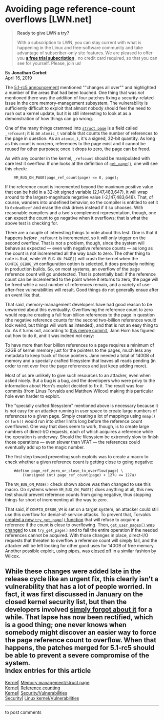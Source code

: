 # Avoiding page reference-count overflows [LWN.net]

> **Ready to give LWN a try?**
> 
> With a subscription to LWN, you can stay current with what is happening in the Linux and free-software community and take advantage of subscriber-only site features. We are pleased to offer you **[a free trial subscription](https://lwn.net/Promo/nst-trial/claim)** , no credit card required, so that you can see for yourself. Please, join us! 

By **Jonathan Corbet**  
April 16, 2019 

The [5.1-rc5 announcement](/Articles/786002/) mentioned ""changes all over"" and highlighted a number of the areas that had been touched. One thing that was _not_ mentioned there was the addition of four patches fixing a security-related issue in the core memory-management subsystem. The vulnerability is sufficiently difficult to exploit that almost nobody should feel the need to rush out a kernel update, but it is still interesting to look at as a demonstration of how things can go wrong. 

One of the many things crammed into [`struct page`](https://elixir.bootlin.com/linux/v5.0/source/include/linux/mm_types.h#L31) is a field called `_refcount`; it is an `atomic_t` variable that counts the number of references to the page in question. As an `atomic_t`, it's a signed, 32-bit quantity. As long as this count is nonzero, references to the page exist and it cannot be reused for other purposes; once it drops to zero, the page can be freed. 

As with any counter in the kernel, `_refcount` should be manipulated with care lest it overflow. If one looks at the definition of [`get_page()`](https://elixir.bootlin.com/linux/v5.0/source/include/linux/mm.h#L968), one will see this check: 
    
    
        VM_BUG_ON_PAGE(page_ref_count(page) <= 0, page);
    

If the reference count is incremented beyond the maximum positive value that can be held in a 32-bit signed variable (2,147,483,647), it will wrap around to the largest-magnitude negative value (-2,147,483,648). That, of course, wanders into undefined behavior, so the compiler is entitled to set it to `0xdeadbeef` and erase the disk drives instead if it so chooses. With reasonable compilers and a two's complement representation, though, one can expect the count to go negative when it overflows; that is what the above test is checking for. 

There are a couple of interesting things to note about this test. One is that it happens _before_ `_refcount` is incremented, so it will only trigger on the second overflow. That is not a problem, though, since the system will behave as expected — even with negative reference counts — as long as the count is not incremented all the way back to zero. The other thing to note is that, while `VM_BUG_ON_PAGE()` will crash the kernel when the `CONFIG_DEBUG_VM` configuration option is selected, it does precisely nothing in production builds. So, on most systems, an overflow of the page reference count will go undetected. That is potentially bad: if the reference count can be incremented to the point where it returns to zero, the page will be freed while a vast number of references remain, and a variety of use-after-free vulnerabilities will result. Good things do not generally ensue after an event like that. 

That said, memory-management developers have had good reason to be unworried about this eventuality. Overflowing the reference count to zero would require creating a full four-billion references to the page in question (the negative reference counts for the second two-billion references would look weird, but things will work as intended), and that is not an easy thing to do. As it turns out, according to [this merge commit](https://git.kernel.org/linus/6b3a70773630), Jann Horn has figured out how to do it, and it was indeed not easy: 

To have more than four billion references to a page requires a minimum of 32GB of kernel memory just for the pointers to the pages, much less any metadata to keep track of those pointers. Jann needed a total of 140GB of memory and a specially crafted filesystem that leaves all reads pending (in order to not ever free the page references and just keep adding more). 

Most of us are unlikely to give such resources to an attacker, even when asked nicely. But a bug is a bug, and the developers who were privy to the information about Horn's exploit decided to fix it. The result was four commits (from Linus Torvalds and Matthew Wilcox) making this particular hole even harder to exploit. 

The "specially crafted filesystem" mentioned above is necessary because it is not easy for an attacker running in user space to create large numbers of references to a given page. Simply creating a lot of mappings using `mmap()` or `fork()` would run into other limits long before the reference count overflowed. One way that does seem to work, though, is to create large numbers of direct-I/O requests, each of which acquires a reference while the operation is underway. Should the filesystem be extremely slow to finish those operations — even slower than VFAT — the references could eventually add up to the magic number. 

The first step toward preventing such exploits was to create a macro to check whether a given reference count is getting close to going negative: 
    
    
        #define page_ref_zero_or_close_to_overflow(page) \
    	    ((unsigned int) page_ref_count(page) + 127u <= 127u)
    

The `VM_BUG_ON_PAGE()` check shown above was then changed to use this macro. On systems where `VM_BUG_ON_PAGE()` does anything at all, this new test should prevent reference counts from going negative, thus stopping things far short of incrementing all the way to zero. 

That said, if `CONFIG_DEBUG_VM` is set on a target system, an attacker could still use this overflow for denial-of-service attacks. To prevent that, Torvalds [created a new `try_get_page()` function](https://git.kernel.org/linus/88b1a17dfc3e) that will refuse to acquire a reference if the count is close to overflowing. Then, [`get_user_pages()` was changed](https://git.kernel.org/linus/8fde12ca79af) to use `try_get_page()` and to fail the entire operation if the needed references cannot be acquired. With those changes in place, direct-I/O requests that threaten to overflow a reference count will simply fail, and the attacker will be left looking for other good uses for 140GB of free memory. Another possible exploit, using pipes, was [closed off](https://git.kernel.org/linus/15fab63e1e57) in a similar fashion by Wilcox. 

While these changes were added late in the release cycle like an urgent fix, this clearly isn't a vulnerability that has a lot of people worried. In fact, it was first discussed in January on the closed kernel security list, but then the developers involved [simply forgot about it](/ml/linux-kernel/CAHk-=wj7jgMOVFW0tiU-X+zhg6+Rn7mEBTej+f26rV3zXezOSA@mail.gmail.com/) for a while. That lapse has now been rectified, which is a good thing; one never knows when somebody might discover an easier way to force the page reference count to overflow. When that happens, the patches merged for 5.1-rc5 should be able to prevent a severe compromise of the system.  
Index entries for this article  
---  
[Kernel](/Kernel/Index)| [Memory management/struct page](/Kernel/Index#Memory_management-struct_page)  
[Kernel](/Kernel/Index)| [Reference counting](/Kernel/Index#Reference_counting)  
[Kernel](/Kernel/Index)| [Security/Vulnerabilities](/Kernel/Index#Security-Vulnerabilities)  
[Security](/Security/Index/)| [Linux kernel/Vulnerabilities](/Security/Index/#Linux_kernel-Vulnerabilities)  
  


* * *

to post comments 
